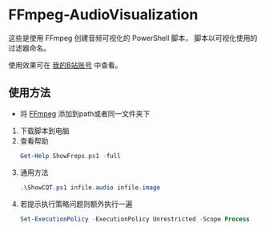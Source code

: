 # FFmpeg-AudioVisualization

这些是使用 FFmpeg 创建音频可视化的 PowerShell 脚本，
脚本以可视化使用的过滤器命名。  

使用效果可在 [我的B站账号](https://space.bilibili.com/5677062/) 中查看。

## 使用方法  

- 将 [FFmpeg](https://github.com/FFmpeg/FFmpeg) 添加到path或者同一文件夹下
1. 下载脚本到电脑
2. 查看帮助
    ```PowerShell
    Get-Help ShowFreps.ps1 -full
    ```
3. 通用方法
    ```PowerShell
    .\ShowCQT.ps1 infile.audio infile.image
    ```
4. 若提示执行策略问题则额外执行一遍
    ```PowerShell
    Set-ExecutionPolicy -ExecutionPolicy Unrestricted -Scope Process
    ```